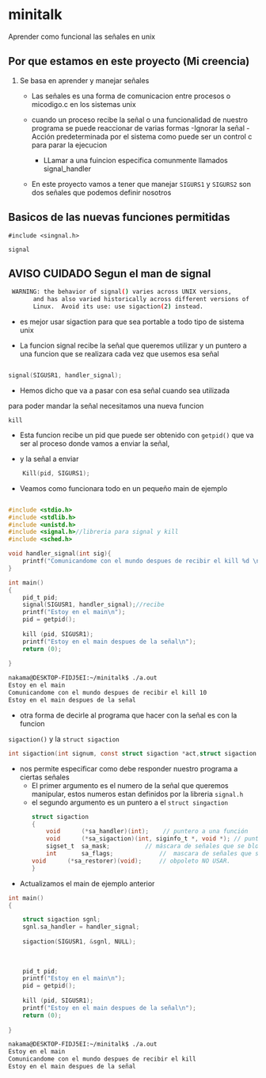 # minitalk
Aprender como funcional las señales en unix

## Por que estamos en este proyecto (Mi creencia)

1. Se basa en aprender y manejar señales 
	- Las señales es una forma de comunicacion entre procesos o micodigo.c en los sistemas unix
	- cuando un proceso recibe la señal o una funcionalidad de nuestro programa  se puede reaccionar de varias formas
		-Ignorar la señal
		-Acción predeterminada por el sistema como puede ser un control c para parar la ejecucion 
		- LLamar a una fuincion especifica comunmente llamados signal_handler

	- En este proyecto vamos a tener que manejar `SIGURS1` y `SIGURS2` son dos señales que podemos definir nosotros

## Basicos de las nuevas funciones permitidas 

`#include <singnal.h>`

`signal` 

## AVISO CUIDADO  Segun el man de signal
```bash
 WARNING: the behavior of signal() varies across UNIX versions,
       and has also varied historically across different versions of
       Linux.  Avoid its use: use sigaction(2) instead. 
```
- es mejor usar sigaction para que sea portable a todo tipo de sistema unix 

- La funcion signal recibe la señal que queremos utilizar y un puntero a una funcion que se realizara cada vez que usemos esa señal

```c

signal(SIGUSR1, handler_signal);

```
- Hemos dicho que va a pasar con esa señal cuando sea utilizada

para poder mandar la señal necesitamos una nueva funcion

`kill`

- Esta funcion recibe un pid que puede ser obtenido con `getpid()`
que va ser al proceso donde vamos a enviar la señal,

- y la señal a enviar 

```c
	Kill(pid, SIGURS1);
```
- Veamos como funcionara todo en un pequeño main de ejemplo

```c

#include <stdio.h>
#include <stdlib.h>
#include <unistd.h>
#include <signal.h>//libreria para signal y kill
#include <sched.h>

void handler_signal(int sig){
	printf("Comunicandome con el mundo despues de recibir el kill %d \n", sig);
}

int main()
{
	pid_t pid;
	signal(SIGUSR1, handler_signal);//recibe
	printf("Estoy en el main\n");
	pid = getpid();
	
	kill (pid, SIGUSR1);
	printf("Estoy en el main despues de la señal\n");
	return (0);
	
}
```
```bash
nakama@DESKTOP-FIDJ5EI:~/minitalk$ ./a.out
Estoy en el main
Comunicandome con el mundo despues de recibir el kill 10
Estoy en el main despues de la señal
```
- otra forma de decirle al programa que hacer con la señal es con la funcion

`sigaction()` y la `struct sigaction`

```c
int sigaction(int signum, const struct sigaction *act,struct sigaction *oldact)
```
- nos permite especificar como debe responder nuestro programa a ciertas señales 
	- El primer argumento es el numero de la señal que queremos manipular, estos numeros estan definidos por la libreria `signal.h`
	- el segundo argumento es un puntero a el `struct singaction` 
		```c
		struct sigaction 
		{
    		void      (*sa_handler)(int);	 // puntero a una función
    		void      (*sa_sigaction)(int, siginfo_t *, void *); // puntero a una función
    		sigset_t  sa_mask;     		// máscara de señales que se bloquearan durante el handler */
    		int       sa_flags;        		//  mascara de señales que se bloquearan durante la ejecucion de la funcion sigaction
    	void      (*sa_restorer)(void); 	// obpoleto NO USAR.
    	}
		
		```
- Actualizamos el main de ejemplo anterior

```c
int main()
{

	struct sigaction sgnl;
	sgnl.sa_handler = handler_signal;
	
	sigaction(SIGUSR1, &sgnl, NULL); 
	
	
	
	pid_t pid;
	printf("Estoy en el main\n");
	pid = getpid();
	
	kill (pid, SIGUSR1);
	printf("Estoy en el main despues de la señal\n");
	return (0);
	
}
```

```bash
nakama@DESKTOP-FIDJ5EI:~/minitalk$ ./a.out 
Estoy en el main
Comunicandome con el mundo despues de recibir el kill 
Estoy en el main despues de la señal
```
	